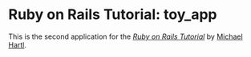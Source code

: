# Ruby on Rails Tutorial: toy_app

This is the second application for the
[*Ruby on Rails Tutorial*](http://www.railstutorial.org/)
by [Michael Hartl](http://www.michaelhartl.com/).
